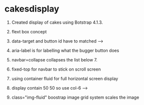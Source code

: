 # cakesdisplay

1.  Created display of cakes using Botstrap 4.1.3.
2.  flext box concept
3.  data-target and button id have to matched -->
4.  aria-label is for labelling what the bugger button does
5.  navbar=collapse collapses the list below 7.

6.  fixed-top for navbar to stick on scroll screen
7.  using container fluid for full horizontal screen display
8.  display contain 50 50 so use col-6 -->
9.  class="img-fluid" boostrap image grid system scales the image
